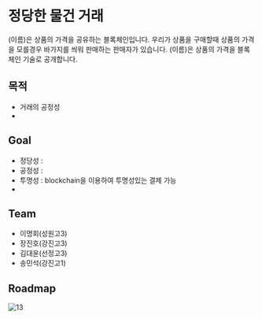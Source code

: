 # 정당한 물건 거래
(이름)은 상품의 가격을 공유하는 블록체인입니다. 우리가 상품을 구매할때 상품의 가격을 모를경우 바가지를 씌워 판매하는 판매자가 있습니다.
(이름)은 상품의 가격을 블록체인 기술로 공개합니다.
## 목적
- 거래의 공정성
- 
## Goal
- 정당성 : 
- 공정성 : 
- 투명성 : blockchain을 이용하여 투명성있는 결제 가능
- 
## Team
- 이명회(성원고3)
- 장진호(강진고3)
- 김대윤(선정고3)
- 송민석(강진고1)

## Roadmap
![13](https://user-images.githubusercontent.com/35838706/44015063-1ee509c8-9f0a-11e8-9860-d954f93db8cc.PNG)
